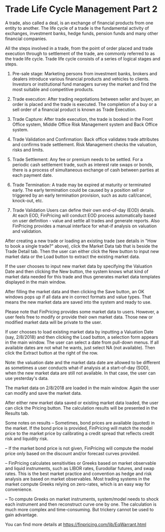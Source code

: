 # Trade Life Cycle Management Part 2

A trade, also called a deal, is an exchange of financial products from one entity to another. The life cycle of a trade is the fundamental activity of exchanges, investment banks, hedge funds, pension funds and many other financial companies.

 All the steps involved in a trade, from the point of order placed and trade execution through to settlement of the trade, are commonly referred to as the trade life cycle. Trade life cycle consists of a series of logical stages and steps.



1.	Pre-sale stage: Marketing persons from investment banks, brokers and dealers introduce various financial products and vehicles to clients. Investors or institutional fund managers survey the market and find the most suitable and competitive products.
2.	Trade execution: After trading negotiations between seller and buyer, an order is placed and the trade is executed. The completion of a buy or a sell order of a financial product is known as Trade Execution.
3.	Trade Capture: After trade execution, the trade is booked in the Front Office system, Middle Office Risk Management system and Back Office system.
4.	Trade Validation and Confirmation: Back office validates trade attributes and confirms trade settlement. Risk Management checks the valuation, risks and limits.
5.	Trade Settlement: Any fee or premium needs to be settled. For a periodic cash settlement trade, such as interest rate swaps or bonds, there is a process of simultaneous exchange of cash between parties at each payment date.
6.	Trade Termination: A trade may be expired at maturity or terminated early. The early termination  could be caused by a position sell or triggered by an early termination provision, such as auto call/cancel, knock-out, etc.

1.	Trade Validation
Users can define their own end-of-day (EOD) details. At each EOD, FinPricing will conduct EOD process automatically based on user definition - value and settle all trades and generate reports. Also FinPricing provides a manual interface for what-if analysis on valuation and validation.

After creating a new trade or loading an existing trade (see details in "How to book a single trade?" above), click the Market Data tab that is beside the Trade Detail tab. Then the user can either click the New button to input new market data or the Load button to extract the existing market data.

If the user chooses to input new market data by specifying the Valuation Date and then clicking the New button, the system knows what kind of market data needed for this trade and thus generates market data templates displayed in the main window.

After filling the market data and then clicking the Save button, an OK windows pops up if all data are in correct formats and value types. That means the new market data are saved into the system and ready to use.

Please note that FinPricing provides some market data to users. However, a user feels free to modify or provide their own market data. Those new or modified market data will be private to the user.

If user chooses to load existing market data by inputting a Valuation Date (say, 2/8/2018) and then clicking the Load button, a selection form appears in the main window. The user can select a date from pull-down menus. If all available dates are not what he wants, just select NA (not available). Then click the Extract button at the right of the row.

Note: the valuation date and the market data date are allowed to be different as sometimes a user conducts what-if analysis at a start-of-day (SOD), when the new market data are still not available. In that case, the user can use yesterday's data.

The market data on 2/8/2018 are loaded in the main window. Again the user can modify and save the market data.

After either new market data saved or existing market data loaded, the user can click the Pricing button. The calculation results will be presented in the Results tab.

Some notes on results 
– Sometimes, bond prices are available (quoted) in the market. If the bond price is provided, FinPricing will match the model price to the market price by calibrating a credit spread that reflects credit risk and liquidity risk. 

– If the market bond price is not given, FinPricing will compute the model price only based on the discount and/or forecast curves provided.

– FinPricing calculates sensitivities or Greeks based on market observable and liquid instruments, such as LIBOR rates, Eurodollar futures, and swap rates. This is the best market practice and convention as hedge and risk analysis are based on market observables. Most trading systems in the market compute Greeks relying on zero-rates, which is an easy way for convenience.

– To compute Greeks on market instruments, system/model needs to shock each instrument and then reconstruct curve one by one. The calculation is much more complex and time-consuming. But trickery cannot be used to gain advantage.

You can find more details at
https://finpricing.com/lib/EqWarrant.html
